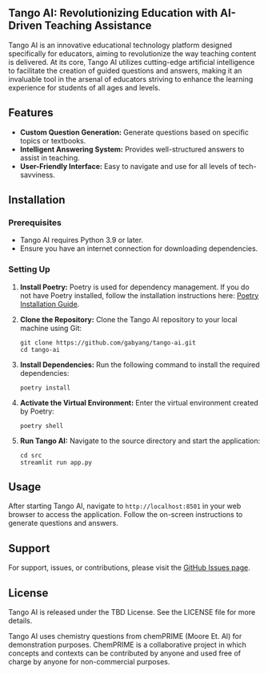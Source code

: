 ## Tango AI: Revolutionizing Education with AI-Driven Teaching Assistance
Tango AI is an innovative educational technology platform designed specifically for educators, aiming to revolutionize the way teaching content is delivered. At its core, Tango AI utilizes cutting-edge artificial intelligence to facilitate the creation of guided questions and answers, making it an invaluable tool in the arsenal of educators striving to enhance the learning experience for students of all ages and levels.

## Features
- **Custom Question Generation:** Generate questions based on specific topics or textbooks.
- **Intelligent Answering System:** Provides well-structured answers to assist in teaching.
- **User-Friendly Interface:** Easy to navigate and use for all levels of tech-savviness.

## Installation

### Prerequisites
- Tango AI requires Python 3.9 or later.
- Ensure you have an internet connection for downloading dependencies.

### Setting Up

1. **Install Poetry:**
   Poetry is used for dependency management. If you do not have Poetry installed, follow the installation instructions here: [Poetry Installation Guide](https://python-poetry.org/docs/#installing-with-pipx).

2. **Clone the Repository:**
   Clone the Tango AI repository to your local machine using Git:
   ```
   git clone https://github.com/gabyang/tango-ai.git
   cd tango-ai
   ```

3. **Install Dependencies:**
   Run the following command to install the required dependencies:
   ```
   poetry install
   ```

4. **Activate the Virtual Environment:**
   Enter the virtual environment created by Poetry:
   ```
   poetry shell
   ```

5. **Run Tango AI:**
   Navigate to the source directory and start the application:
   ```
   cd src
   streamlit run app.py
   ```

## Usage

After starting Tango AI, navigate to `http://localhost:8501` in your web browser to access the application. Follow the on-screen instructions to generate questions and answers.

## Support

For support, issues, or contributions, please visit the [GitHub Issues page](https://github.com/gabyang/tango-ai/issues).

## License

Tango AI is released under the TBD License. See the LICENSE file for more details.

Tango AI uses chemistry questions from chemPRIME (Moore Et. Al) for demonstration purposes. ChemPRIME is a collaborative project in which concepts and contexts can be contributed by anyone and used free of charge by anyone for non-commercial purposes.
